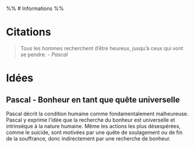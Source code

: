 %% # Informations %%

 # Citations

> Tous les hommes recherchent d’être heureux, jusqu’à ceux qui vont se pendre. - _Pascal_



# Idées

## Pascal - Bonheur en tant que quête universelle
Pascal décrit la condition humaine comme fondamentalement malheureuse. Pascal y exprime l'idée que la recherche du bonheur est universelle et intrinsèque à la nature humaine. Même les actions les plus désespérées, comme le suicide, sont motivées par une quête de soulagement ou de fin de la souffrance, donc indirectement par une recherche de bonheur​. 
